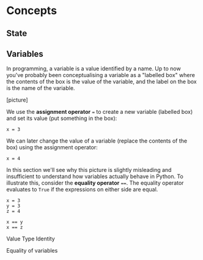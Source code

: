 # Concepts

## State

## Variables

In programming, a variable is a value identified by a name. Up to now you've probably been conceptualising a variable as a "labelled box" where the contents of the box is the value of the variable, and the label on the box is the name of the variable.

[picture]

We use the **assignment operator** `=` to create a new variable (labelled box) and set its value (put something in the box):

```
x = 3
```

We can later change the value of a variable (replace the contents of the box) using the assignment operator:

```
x = 4
```

In this section we'll see why this picture is slightly misleading and insufficient to understand how variables actually behave in Python. To illustrate this, consider the **equality operator** `==`. The equality operator evaluates to `True` if the expressions on either side are equal.

```
x = 3
y = 3
z = 4

x == y
x == z
```


Value
Type
Identity

Equality of variables

